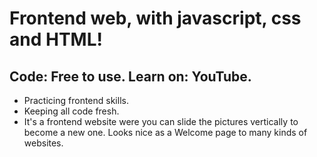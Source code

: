 # Frontend web, with javascript, css and HTML!

Code: Free to use.
Learn on: YouTube.
---
+ Practicing frontend skills.
+ Keeping all code fresh.
+ It's a frontend website were you can slide the pictures vertically to become a new one. Looks nice as a Welcome page to many kinds of websites.

